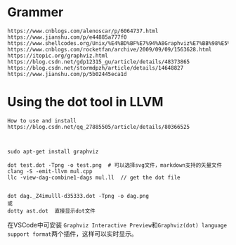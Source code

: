 # Grammer

```
https://www.cnblogs.com/alenoscar/p/6064737.html
https://www.jianshu.com/p/e44885a777f0
https://www.shellcodes.org/Unix/%E4%BD%BF%E7%94%A8Graphviz%E7%BB%98%E5%9B%BE.html
https://www.cnblogs.com/rocketfan/archive/2009/09/09/1563628.html
https://itopic.org/graphviz.html
https://blog.csdn.net/gdp12315_gu/article/details/48373865
https://blog.csdn.net/stormdpzh/article/details/14648827
https://www.jianshu.com/p/5b02445eca1d
```

# Using the dot tool in LLVM
```shell
How to use and install
https://blog.csdn.net/qq_27885505/article/details/80366525



sudo apt-get install graphviz
```

```
dot test.dot -Tpng -o test.png  # 可以选择svg文件，markdown支持的矢量文件
clang -S -emit-llvm mul.cpp
llc -view-dag-combine1-dags mul.ll  // get the dot file


dot dag._Z4imulll-d35333.dot -Tpng -o dag.png
或
dotty ast.dot  直接显示dot文件
```





在VSCode中可安装 `Graphviz Interactive Preview`和`Graphviz(dot) language support format`两个插件，这样可以实时显示。









